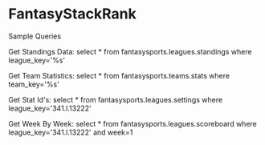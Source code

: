 FantasyStackRank
================




Sample Queries

Get Standings Data: select * from fantasysports.leagues.standings where league_key='%s'

Get Team Statistics: select * from fantasysports.teams.stats where team_key='%s'

Get Stat Id's: select * from fantasysports.leagues.settings where league_key='341.l.13222'

Get Week By Week: select * from fantasysports.leagues.scoreboard where league_key='341.l.13222' and week=1
